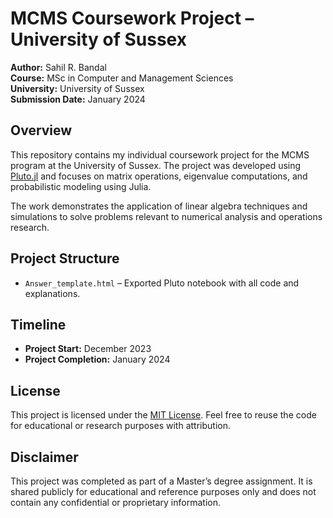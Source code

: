 # MCMS Coursework Project – University of Sussex

**Author:** Sahil R. Bandal  
**Course:** MSc in Computer and Management Sciences  
**University:** University of Sussex  
**Submission Date:** January 2024

## Overview

This repository contains my individual coursework project for the MCMS program at the University of Sussex. The project was developed using [Pluto.jl](https://github.com/fonsp/Pluto.jl) and focuses on matrix operations, eigenvalue computations, and probabilistic modeling using Julia.

The work demonstrates the application of linear algebra techniques and simulations to solve problems relevant to numerical analysis and operations research.

## Project Structure

- `Answer_template.html` – Exported Pluto notebook with all code and explanations.

## Timeline

- **Project Start:** December 2023  
- **Project Completion:** January 2024

## License

This project is licensed under the [MIT License](LICENSE). Feel free to reuse the code for educational or research purposes with attribution.

## Disclaimer

This project was completed as part of a Master’s degree assignment. It is shared publicly for educational and reference purposes only and does not contain any confidential or proprietary information.
